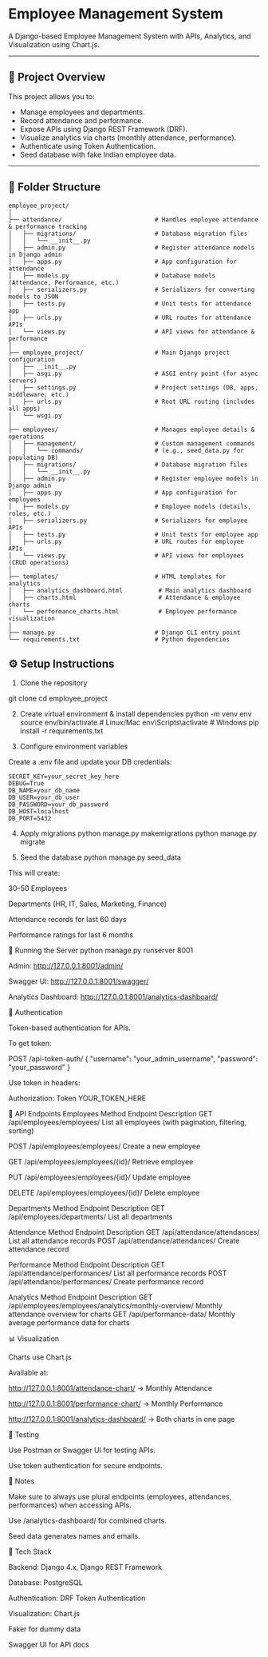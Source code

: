 # Employee Management System

A Django-based Employee Management System with APIs, Analytics, and Visualization using Chart.js.

---

## 📝 Project Overview

This project allows you to:

- Manage employees and departments.
- Record attendance and performance.
- Expose APIs using Django REST Framework (DRF).
- Visualize analytics via charts (monthly attendance, performance).
- Authenticate using Token Authentication.
- Seed database with fake Indian employee data.

---

## 📂 Folder Structure
```
employee_project/
│
├── attendance/                          # Handles employee attendance & performance tracking
│   ├── migrations/                      # Database migration files
│   │   └── __init__.py
│   ├── admin.py                         # Register attendance models in Django admin
│   ├── apps.py                          # App configuration for attendance
│   ├── models.py                        # Database models (Attendance, Performance, etc.)
│   ├── serializers.py                   # Serializers for converting models to JSON
│   ├── tests.py                         # Unit tests for attendance app
│   ├── urls.py                          # URL routes for attendance APIs
│   └── views.py                         # API views for attendance & performance
│
├── employee_project/                    # Main Django project configuration
│   ├── __init__.py
│   ├── asgi.py                          # ASGI entry point (for async servers)
│   ├── settings.py                      # Project settings (DB, apps, middleware, etc.)
│   ├── urls.py                          # Root URL routing (includes all apps)
│   └── wsgi.py                          
│
├── employees/                           # Manages employee details & operations
│   ├── management/                      # Custom management commands
│   │   └── commands/                    # (e.g., seed_data.py for populating DB)
│   ├── migrations/                      # Database migration files
│   │   └── __init__.py
│   ├── admin.py                         # Register employee models in Django admin
│   ├── apps.py                          # App configuration for employees
│   ├── models.py                        # Employee models (details, roles, etc.)
│   ├── serializers.py                   # Serializers for employee APIs
│   ├── tests.py                         # Unit tests for employee app
│   ├── urls.py                          # URL routes for employee APIs
│   └── views.py                         # API views for employees (CRUD operations)
│
├── templates/                           # HTML templates for analytics
│   ├── analytics_dashboard.html          # Main analytics dashboard
│   ├── charts.html                       # Attendance & employee charts
│   └── performance_charts.html           # Employee performance visualization
│
├── manage.py                            # Django CLI entry point
└── requirements.txt                     # Python dependencies
```

## ⚙️ Setup Instructions

1. Clone the repository

git clone <your-repo-url>
cd employee_project

2. Create virtual environment & install dependencies
python -m venv env
source env/bin/activate        # Linux/Mac
env\Scripts\activate           # Windows
pip install -r requirements.txt

3. Configure environment variables

Create a .env file  and update your DB credentials:
```
SECRET_KEY=your_secret_key_here
DEBUG=True
DB_NAME=your_db_name
DB_USER=your_db_user
DB_PASSWORD=your_db_password
DB_HOST=localhost
DB_PORT=5432
```
4. Apply migrations
python manage.py makemigrations
python manage.py migrate

5. Seed the database
python manage.py seed_data


This will create:

30–50 Employees

Departments (HR, IT, Sales, Marketing, Finance)

Attendance records for last 60 days

Performance ratings for last 6 months

🚀 Running the Server
python manage.py runserver 8001


Admin: http://127.0.0.1:8001/admin/

Swagger UI: http://127.0.0.1:8001/swagger/

Analytics Dashboard: http://127.0.0.1:8001/analytics-dashboard/

🔑 Authentication

Token-based authentication for APIs.

To get token:

POST /api-token-auth/
{
  "username": "your_admin_username",
  "password": "your_password"
}


Use token in headers:

Authorization: Token YOUR_TOKEN_HERE

📌 API Endpoints
Employees
Method	Endpoint	               Description
GET	/api/employees/employees/	List all employees (with pagination, filtering, sorting)

POST	/api/employees/employees/	Create a new employee

GET	/api/employees/employees/{id}/	Retrieve employee

PUT	/api/employees/employees/{id}/	Update employee

DELETE	/api/employees/employees/{id}/	Delete employee


Departments
Method	Endpoint	                Description
GET	/api/employees/departments/	List all departments


Attendance
Method	Endpoint	                 Description
GET	/api/attendance/attendances/	List all attendance records
POST	/api/attendance/attendances/	Create attendance record


Performance
Method	Endpoint	                    Description
GET	/api/attendance/performances/	List all performance records
POST	/api/attendance/performances/	Create performance record


Analytics
Method	Endpoint	                                            Description
GET	/api/employees/employees/analytics/monthly-overview/	Monthly attendance overview for charts
GET	/api/performance-data/	Monthly average performance data for charts

📊 Visualization

Charts use Chart.js

Available at:

http://127.0.0.1:8001/attendance-chart/ → Monthly Attendance

http://127.0.0.1:8001/performance-chart/ → Monthly Performance

http://127.0.0.1:8001/analytics-dashboard/ → Both charts in one page


🧪 Testing

Use Postman or Swagger UI for testing APIs.

Use token authentication for secure endpoints.

📝 Notes

Make sure to always use plural endpoints (employees, attendances, performances) when accessing APIs.

Use /analytics-dashboard/ for combined charts.

Seed data generates  names and emails.

🧰 Tech Stack

Backend: Django 4.x, Django REST Framework

Database: PostgreSQL

Authentication: DRF Token Authentication

Visualization: Chart.js

Faker for dummy data

Swagger UI for API docs